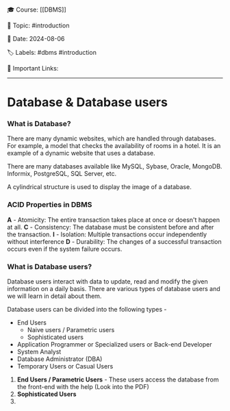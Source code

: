🎓  Course: [[DBMS]]

📖  Topic: #introduction 

📆  Date: 2024-08-06

🏷️  Labels: #dbms #introduction

🔗  Important Links: 

---

# Database & Database users

### What is Database?

There are many dynamic websites, which are handled through databases. For example, a model that checks the availability of rooms in a hotel. It is an example of a dynamic website that uses a database.

There are many databases available like MySQL, Sybase, Oracle, MongoDB. Informix,  PostgreSQL, SQL Server, etc.

A cylindrical structure is used to display the image of a database.

### ACID Properties in DBMS

**A** - Atomicity: The entire transaction takes place at once or doesn't happen at all.
**C** - Consistency: The database must be consistent before and after the transaction.
**I** - Isolation: Multiple transactions occur independently without interference
**D** - Durability: The changes of a successful transaction occurs even if the system failure occurs.

### What is Database users?

Database users interact with data to update, read and modify  the given information on a daily basis. There are various types of database users and we will learn in detail about them.

Database users can be divided into the following types -

- End Users
	- Naive users / Parametric users
	- Sophisticated users
- Application Programmer or Specialized users or Back-end Developer
- System Analyst
- Database Administrator (DBA)
- Temporary Users or Casual Users

1. **End Users / Parametric Users** - These users access the database from the front-end with the help (Look into the PDF)
2. **Sophisticated Users**
3. 
